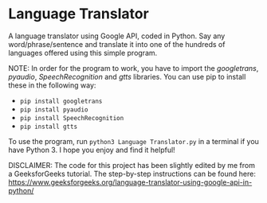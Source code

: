 # Language Translator
A language translator using Google API, coded in Python. Say any word/phrase/sentence and translate it into one of the hundreds of languages offered using this simple program.

NOTE: In order for the program to work, you have to import the _googletrans_, _pyaudio_, _SpeechRecognition_ and _gtts_ libraries. You can use pip to install these in the following way:

- `pip install googletrans`
- `pip install pyaudio`
- `pip install SpeechRecognition`
- `pip install gtts`

To use the program, run `python3 Language Translator.py` in a terminal if you have Python 3. I hope you enjoy and find it helpful!

DISCLAIMER: The code for this project has been slightly edited by me from a GeeksforGeeks tutorial. The step-by-step instructions can be found here: https://www.geeksforgeeks.org/language-translator-using-google-api-in-python/
